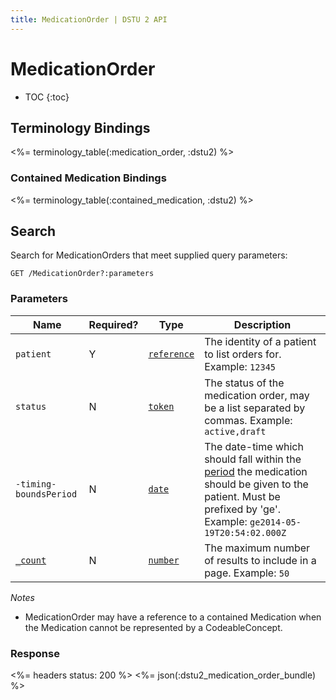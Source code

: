 ```yaml
---
title: MedicationOrder | DSTU 2 API
---
```


# MedicationOrder

* TOC
{:toc}

## Terminology Bindings

<%= terminology_table(:medication_order, :dstu2) %>

### Contained Medication Bindings

<%= terminology_table(:contained_medication, :dstu2) %>

## Search

Search for MedicationOrders that meet supplied query parameters:

    GET /MedicationOrder?:parameters

### Parameters

 Name                      | Required? | Type          | Description
---------------------------|-----------|---------------|--------------------------------------------------------------------------------------------------------------------------------------------------------------------
 `patient`                 | Y         | [`reference`] | The identity of a patient to list orders for. Example: `12345`
 `status`                  | N         | [`token`]     | The status of the medication order, may be a list separated by commas. Example: `active,draft`
 `-timing-boundsPeriod`    | N         | [`date`]      | The date-time which should fall within the [period] the medication should be given to the patient. Must be prefixed by 'ge'. Example: `ge2014-05-19T20:54:02.000Z`
 [`_count`]                | N         | [`number`]    | The maximum number of results to include in a page. Example: `50`

_Notes_

* MedicationOrder may have a reference to a contained Medication when the Medication cannot be represented by a CodeableConcept.

### Response

<%= headers status: 200 %>
<%= json(:dstu2_medication_order_bundle) %>

[`reference`]: http://hl7.org/fhir/dstu2/search.html#reference
[`token`]: http://hl7.org/fhir/dstu2/search.html#token
[`date`]: http://hl7.org/fhir/dstu2/search.html#date
[period]: http://hl7.org/fhir/DSTU2/MedicationOrder-definitions.html#MedicationOrder.dosageInstruction.timing
[`_count`]: http://hl7.org/fhir/dstu2/search.html#count
[`number`]: http://hl7.org/fhir/dstu2/search.html#number
